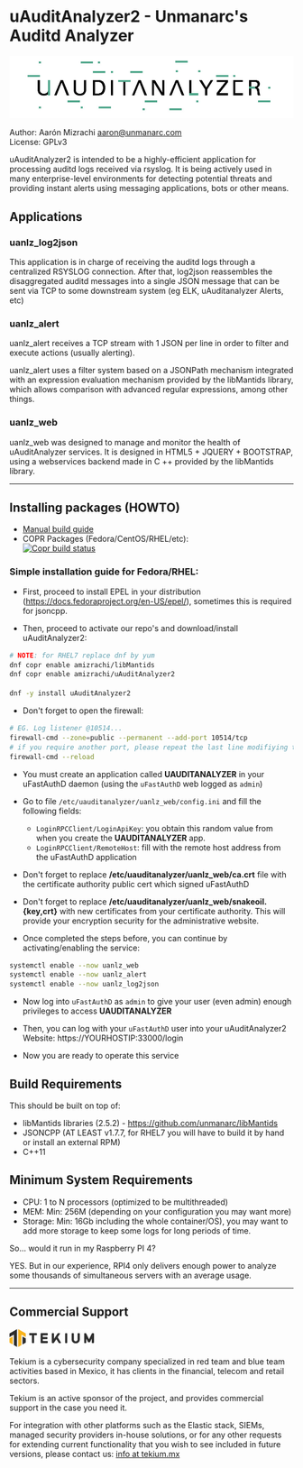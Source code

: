 # uAuditAnalyzer2 - Unmanarc's Auditd Analyzer

![uAuditAnalyzer](art/logo.jpg)

Author: Aarón Mizrachi <aaron@unmanarc.com>  
License: GPLv3  

uAuditAnalyzer2 is intended to be a highly-efficient application for processing auditd logs received via rsyslog. It is being actively used in many enterprise-level environments for detecting potential threats and providing instant alerts using messaging applications, bots or other means.

## Applications

### uanlz_log2json

This application is in charge of receiving the auditd logs through a centralized RSYSLOG connection. After that, log2json reassembles the disaggregated auditd messages into a single JSON message that can be sent via TCP to some downstream system (eg ELK, uAuditanalyzer Alerts, etc)

### uanlz_alert

uanlz_alert receives a TCP stream with 1 JSON per line in order to filter and execute actions (usually alerting).

uanlz_alert uses a filter system based on a JSONPath mechanism integrated with an expression evaluation mechanism provided by the libMantids library, which allows comparison with advanced regular expressions, among other things.

### uanlz_web

uanlz_web was designed to manage and monitor the health of uAuditAnalyzer services. It is designed in HTML5 + JQUERY + BOOTSTRAP, using a webservices backend made in C ++ provided by the libMantids library.



***
## Installing packages (HOWTO)


- [Manual build guide](BUILD.md)
- COPR Packages (Fedora/CentOS/RHEL/etc):  
[![Copr build status](https://copr.fedorainfracloud.org/coprs/amizrachi/unmanarc/package/uAuditAnalyzer2/status_image/last_build.png)](https://copr.fedorainfracloud.org/coprs/amizrachi/unmanarc/package/uAuditAnalyzer2/)

### Simple installation guide for Fedora/RHEL:

- First, proceed to install EPEL in your distribution (https://docs.fedoraproject.org/en-US/epel/), sometimes this is required for jsoncpp.

- Then, proceed to activate our repo's and download/install uAuditAnalyzer2:
```bash
# NOTE: for RHEL7 replace dnf by yum
dnf copr enable amizrachi/libMantids
dnf copr enable amizrachi/uAuditAnalyzer2

dnf -y install uAuditAnalyzer2
```

- Don't forget to open the firewall:

```bash
# EG. Log listener @10514... 
firewall-cmd --zone=public --permanent --add-port 10514/tcp
# if you require another port, please repeat the last line modifiying the port
firewall-cmd --reload
```

- You must create an application called **UAUDITANALYZER** in your uFastAuthD daemon (using the `uFastAuthD` web logged as `admin`)

- Go to file `/etc/uauditanalyzer/uanlz_web/config.ini` and fill the following fields:

    - `LoginRPCClient/LoginApiKey`: you obtain this random value from when you create the  **UAUDITANALYZER** app.
    - `LoginRPCClient/RemoteHost`: fill with the remote host address from the uFastAuthD application

- Don't forget to replace **/etc/uauditanalyzer/uanlz_web/ca.crt** file with the certificate authority public cert which signed uFastAuthD

- Don't forget to replace **/etc/uauditanalyzer/uanlz_web/snakeoil.{key,crt}** with new certificates from your certificate authority. This will provide your encryption security for the administrative website.

- Once completed the steps before, you can continue by activating/enabling the service:
```bash
systemctl enable --now uanlz_web
systemctl enable --now uanlz_alert
systemctl enable --now uanlz_log2json
```

- Now log into `uFastAuthD` as `admin` to give your user (even admin) enough privileges to access **UAUDITANALYZER** 

- Then, you can log with your `uFastAuthD` user into your uAuditAnalyzer2 Website: https://YOURHOSTIP:33000/login

- Now you are ready to operate this service


## Build Requirements 

This should be built on top of:

- libMantids libraries (2.5.2) - https://github.com/unmanarc/libMantids
- JSONCPP (AT LEAST v1.7.7, for RHEL7 you will have to build it by hand or install an external RPM)
- C++11

## Minimum System Requirements

- CPU: 1 to N processors (optimized to be multithreaded)
- MEM: Min: 256M (depending on your configuration you may want more)
- Storage: Min: 16Gb including the whole container/OS), you may want to add more storage to keep some logs for long periods of time.

So... would it run in my Raspberry PI 4? 

YES. But in our experience, RPI4 only delivers enough power to analyze some thousands of simultaneous servers with an average usage.

***

## Commercial Support
   
          
![Tekium](art/tekium_slogo.jpeg)

Tekium is a cybersecurity company specialized in red team and blue team activities based in Mexico, it has clients in the financial, telecom and retail sectors.

Tekium is an active sponsor of the project, and provides commercial support in the case you need it.

For integration with other platforms such as the Elastic stack, SIEMs, managed security providers in-house solutions, or for any other requests for extending current functionality that you wish to see included in future versions, please contact us: [info at tekium.mx](mailto:info@tekium.mx)
